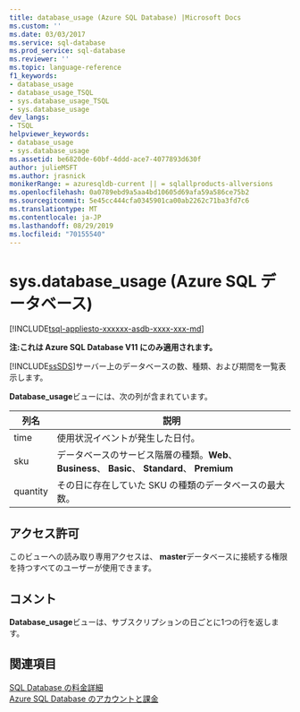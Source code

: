 ```yaml
---
title: database_usage (Azure SQL Database) |Microsoft Docs
ms.custom: ''
ms.date: 03/03/2017
ms.service: sql-database
ms.prod_service: sql-database
ms.reviewer: ''
ms.topic: language-reference
f1_keywords:
- database_usage
- database_usage_TSQL
- sys.database_usage_TSQL
- sys.database_usage
dev_langs:
- TSQL
helpviewer_keywords:
- database_usage
- sys.database_usage
ms.assetid: be6820de-60bf-4ddd-ace7-4077893d630f
author: julieMSFT
ms.author: jrasnick
monikerRange: = azuresqldb-current || = sqlallproducts-allversions
ms.openlocfilehash: 0a0789ebd9a5aa4bd10605d69afa59a586ce75b2
ms.sourcegitcommit: 5e45cc444cfa0345901ca00ab2262c71ba3fd7c6
ms.translationtype: MT
ms.contentlocale: ja-JP
ms.lasthandoff: 08/29/2019
ms.locfileid: "70155540"
---
```

# <a name="sysdatabase_usage-azure-sql-database"></a>sys.database_usage (Azure SQL データベース)
[!INCLUDE[tsql-appliesto-xxxxxx-asdb-xxxx-xxx-md](../../includes/tsql-appliesto-xxxxxx-asdb-xxxx-xxx-md.md)]

  **注:これは Azure SQL Database V11 にのみ適用されます。**  
  
 [!INCLUDE[ssSDS](../../includes/sssds-md.md)]サーバー上のデータベースの数、種類、および期間を一覧表示します。  
  
 **Database_usage**ビューには、次の列が含まれています。  
  
|列名|説明|  
|-----------------|-----------------|  
|time|使用状況イベントが発生した日付。|  
|sku|データベースのサービス階層の種類。**Web**、 **Business**、 **Basic**、 **Standard**、 **Premium**|  
|quantity|その日に存在していた SKU の種類のデータベースの最大数。|  
  
## <a name="permissions"></a>アクセス許可  
 このビューへの読み取り専用アクセスは、 **master**データベースに接続する権限を持つすべてのユーザーが使用できます。  
  
## <a name="remarks"></a>コメント  
 **Database_usage**ビューは、サブスクリプションの日ごとに1つの行を返します。  
  
## <a name="see-also"></a>関連項目  
 [SQL Database の料金詳細](https://go.microsoft.com/fwlink/?LinkID=394978)   
 [Azure SQL Database のアカウントと課金](https://msdn.microsoft.com/library/windowsazure/ee621788.aspx)  
  
  
